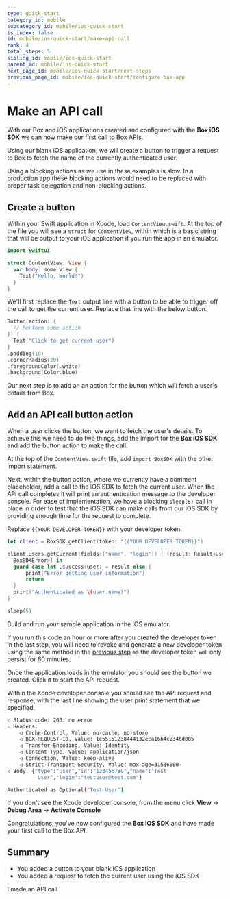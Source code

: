 ```yaml
---
type: quick-start
category_id: mobile
subcategory_id: mobile/ios-quick-start
is_index: false
id: mobile/ios-quick-start/make-api-call
rank: 4
total_steps: 5
sibling_id: mobile/ios-quick-start
parent_id: mobile/ios-quick-start
next_page_id: mobile/ios-quick-start/next-steps
previous_page_id: mobile/ios-quick-start/configure-box-app
---
```


# Make an API call

With our Box and iOS applications created and configured with the **Box iOS
SDK** we can now make our first call to Box APIs.

Using our blank iOS application, we will create a button to trigger
a request to Box to fetch the name of the currently authenticated user.

<Message warning>

Using a blocking actions as we use in these examples is slow. In a production
app these blocking actions would need to be replaced with proper task
delegation and non-blocking actions.

</Message>

## Create a button

Within your Swift application in Xcode, load `ContentView.swift`. At the top of
the file you will see a `struct` for `ContentView`, within which is a basic
string that will be output to your iOS application if you run the app in an
emulator.

```swift
import SwiftUI

struct ContentView: View {
  var body: some View {
    Text("Hello, World!")
  }
}
```

We'll first replace the `Text` output line with a button to be able to trigger
off the call to get the current user. Replace that line with the below button.

```swift
Button(action: {
  // Perform some action
}) {
  Text("Click to get current user")
}
.padding(10)
.cornerRadius(20)
.foregroundColor(.white)
.background(Color.blue)
```

Our next step is to add an an action for the button which will fetch a user's
details from Box.

## Add an API call button action

When a user clicks the button, we want to fetch the user's details. To achieve
this we need to do two things, add the import for the **Box iOS SDK** and add
the button action to make the call.

At the top of the `ContentView.swift` file, add `import BoxSDK` with the other
import statement.

Next, within the button action, where we currently have a comment placeholder,
add a call to the iOS SDK to fetch the current user. When the API call
completes it will print an authentication message to the developer console. For
ease of implementation, we have a blocking `sleep(5)` call in place in order to
test that the iOS SDK can make calls from our iOS SDK by providing enough time
for the request to complete.

Replace `{{YOUR DEVELOPER TOKEN}}` with your developer token.

```swift
let client = BoxSDK.getClient(token: "{{YOUR DEVELOPER TOKEN}}")

client.users.getCurrent(fields:["name", "login"]) { (result: Result<User,
  BoxSDKError>) in
  guard case let .success(user) = result else {
      print("Error getting user information")
      return
  }
  print("Authenticated as \(user.name)")
}

sleep(5)
```

Build and run your sample application in the iOS emulator.

<Message warning>

If you run this code an hour or more after you created the developer
token in the last step, you will need to revoke and generate a new developer
token using the same method in the
[previous step](g://mobile/ios-quick-start/configure-box-app/) as the
developer token will only persist for 60 minutes.

</Message>

Once the application loads in the emulator you should see the button we
created. Click it to start the API request.

Within the Xcode developer console you should see the API request and response,
with the last line showing the user print statement that we specified.

```bash
◁ Status code: 200: no error
◁ Headers: 
    ◁ Cache-Control, Value: no-cache, no-store
    ◁ BOX-REQUEST-ID, Value: 1c55151238444132eca16b4c2346d005
    ◁ Transfer-Encoding, Value: Identity
    ◁ Content-Type, Value: application/json
    ◁ Connection, Value: keep-alive
    ◁ Strict-Transport-Security, Value: max-age=31536000
◁ Body: {"type":"user","id":"123456789","name":"Test
          User","login":"testuser@test.com"}

Authenticated as Optional("Test User")
```

<Message notice>

If you don't see the Xcode developer console, from the menu click **View** ->
**Debug Area** -> **Activate Console**

</Message>

Congratulations, you've now configured the **Box iOS SDK** and have made your
first call to the Box API.

## Summary

* You added a button to your blank iOS application
* You added a request to fetch the current user using the iOS SDK

<Next>

I made an API call

</Next>
